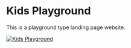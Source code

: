 # Kids Playground
This is a playground type landing page website.

[![Kids Playground](./assets/images/github-preview.png?raw=true "Kids Playground")](https://kids-play-ground.netlify.app/)